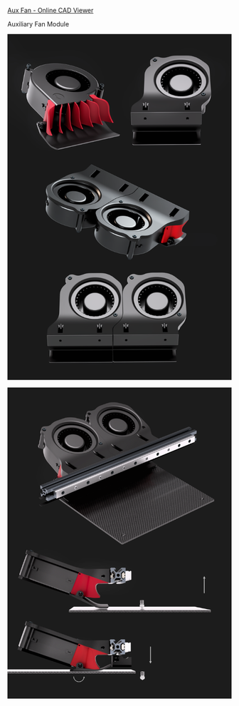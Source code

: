 [Aux Fan - Online CAD Viewer](https://undoz.autodesk360.com/g/shares/SHd38bfQT1fb47330c99017bc93465881edb?mode=embed)


Auxiliary Fan Module <br>

![Preview](/Images/auxa.png)    

![Preview](/Images/auxb.png)

    